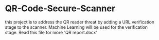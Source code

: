 # QR-Code-Secure-Scanner

this project is to address the QR reader threat by adding a URL verification stage to the scanner. Machine Learning will be used for the verification stage. 
Read this file for more 'QR report.docx'
